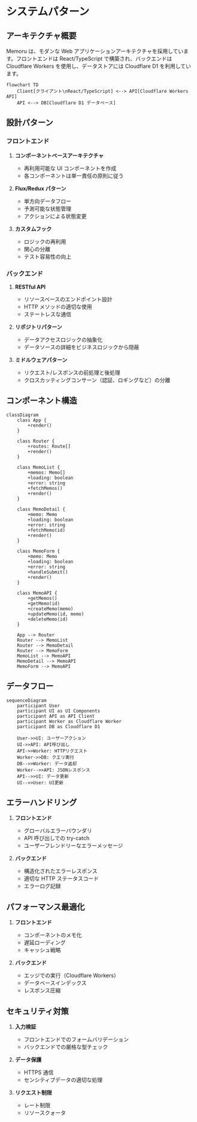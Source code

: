 # システムパターン

## アーキテクチャ概要

Memoru は、モダンな Web アプリケーションアーキテクチャを採用しています。フロントエンドは React/TypeScript で構築され、バックエンドは Cloudflare Workers を使用し、データストアには Cloudflare D1 を利用しています。

```mermaid
flowchart TD
    Client[クライアント\nReact/TypeScript] <--> API[Cloudflare Workers API]
    API <--> DB[Cloudflare D1 データベース]
```

## 設計パターン

### フロントエンド

1. **コンポーネントベースアーキテクチャ**

   - 再利用可能な UI コンポーネントを作成
   - 各コンポーネントは単一責任の原則に従う

2. **Flux/Redux パターン**

   - 単方向データフロー
   - 予測可能な状態管理
   - アクションによる状態変更

3. **カスタムフック**
   - ロジックの再利用
   - 関心の分離
   - テスト容易性の向上

### バックエンド

1. **RESTful API**

   - リソースベースのエンドポイント設計
   - HTTP メソッドの適切な使用
   - ステートレスな通信

2. **リポジトリパターン**

   - データアクセスロジックの抽象化
   - データソースの詳細をビジネスロジックから隠蔽

3. **ミドルウェアパターン**
   - リクエスト/レスポンスの前処理と後処理
   - クロスカッティングコンサーン（認証、ロギングなど）の分離

## コンポーネント構造

```mermaid
classDiagram
    class App {
        +render()
    }

    class Router {
        +routes: Route[]
        +render()
    }

    class MemoList {
        +memos: Memo[]
        +loading: boolean
        +error: string
        +fetchMemos()
        +render()
    }

    class MemoDetail {
        +memo: Memo
        +loading: boolean
        +error: string
        +fetchMemo(id)
        +render()
    }

    class MemoForm {
        +memo: Memo
        +loading: boolean
        +error: string
        +handleSubmit()
        +render()
    }

    class MemoAPI {
        +getMemos()
        +getMemo(id)
        +createMemo(memo)
        +updateMemo(id, memo)
        +deleteMemo(id)
    }

    App --> Router
    Router --> MemoList
    Router --> MemoDetail
    Router --> MemoForm
    MemoList --> MemoAPI
    MemoDetail --> MemoAPI
    MemoForm --> MemoAPI
```

## データフロー

```mermaid
sequenceDiagram
    participant User
    participant UI as UI Components
    participant API as API Client
    participant Worker as Cloudflare Worker
    participant DB as Cloudflare D1

    User->>UI: ユーザーアクション
    UI->>API: API呼び出し
    API->>Worker: HTTPリクエスト
    Worker->>DB: クエリ実行
    DB-->>Worker: データ返却
    Worker-->>API: JSONレスポンス
    API-->>UI: データ更新
    UI-->>User: UI更新
```

## エラーハンドリング

1. **フロントエンド**

   - グローバルエラーバウンダリ
   - API 呼び出しでの try-catch
   - ユーザーフレンドリーなエラーメッセージ

2. **バックエンド**
   - 構造化されたエラーレスポンス
   - 適切な HTTP ステータスコード
   - エラーログ記録

## パフォーマンス最適化

1. **フロントエンド**

   - コンポーネントのメモ化
   - 遅延ローディング
   - キャッシュ戦略

2. **バックエンド**
   - エッジでの実行（Cloudflare Workers）
   - データベースインデックス
   - レスポンス圧縮

## セキュリティ対策

1. **入力検証**

   - フロントエンドでのフォームバリデーション
   - バックエンドでの厳格な型チェック

2. **データ保護**

   - HTTPS 通信
   - センシティブデータの適切な処理

3. **リクエスト制限**
   - レート制限
   - リソースクォータ
